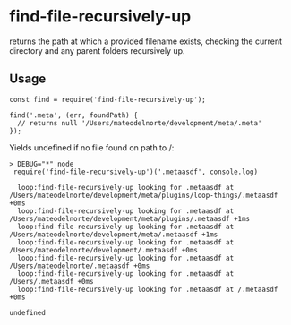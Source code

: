 # find-file-recursively-up
returns the path at which a provided filename exists, checking the current directory and any parent folders recursively up. 

## Usage
```
const find = require('find-file-recursively-up');

find('.meta', (err, foundPath) {
  // returns null '/Users/mateodelnorte/development/meta/.meta'
});
```
Yields undefined if no file found on path to /:
```
> DEBUG="*" node
 require('find-file-recursively-up')('.metaasdf', console.log)

  loop:find-file-recursively-up looking for .metaasdf at /Users/mateodelnorte/development/meta/plugins/loop-things/.metaasdf +0ms
  loop:find-file-recursively-up looking for .metaasdf at /Users/mateodelnorte/development/meta/plugins/.metaasdf +1ms
  loop:find-file-recursively-up looking for .metaasdf at /Users/mateodelnorte/development/meta/.metaasdf +1ms
  loop:find-file-recursively-up looking for .metaasdf at /Users/mateodelnorte/development/.metaasdf +0ms
  loop:find-file-recursively-up looking for .metaasdf at /Users/mateodelnorte/.metaasdf +0ms
  loop:find-file-recursively-up looking for .metaasdf at /Users/.metaasdf +0ms
  loop:find-file-recursively-up looking for .metaasdf at /.metaasdf +0ms

undefined
```